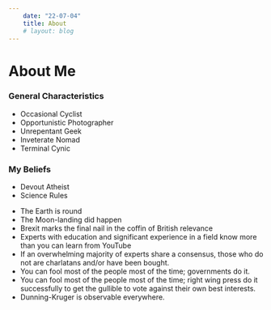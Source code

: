 ```yaml
---
    date: "22-07-04"
    title: About
    # layout: blog
---
```


# About Me

### General Characteristics

* Occasional Cyclist
* Opportunistic Photographer
* Unrepentant Geek
* Inveterate Nomad
* Terminal Cynic

### My Beliefs

* Devout Atheist
* Science Rules
<!-- * The Globe is warming due to human activity -->
* The Earth is round
* The Moon-landing did happen
* Brexit marks the final nail in the coffin of British relevance
* Experts with education and significant experience in a field know more than you can learn from YouTube
* If an overwhelming majority of experts share a consensus, those who do not are charlatans and/or have been bought.
* You can fool most of the people most of the time; governments do it.
* You can fool most of the people most of the time; right wing press do it successfully to get the gullible to vote against their own best interests.
* Dunning-Kruger is observable everywhere.